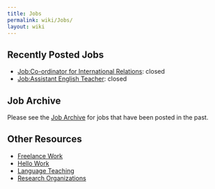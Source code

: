 ```yaml
---
title: Jobs
permalink: wiki/Jobs/
layout: wiki
---
```


Recently Posted Jobs
--------------------

-   [Job:Co-ordinator for International
    Relations](/wiki/Job:Co-ordinator_for_International_Relations "wikilink"):
    closed
-   [Job:Assistant English
    Teacher](/wiki/Job:Assistant_English_Teacher "wikilink"): closed

Job Archive
-----------

Please see the [Job Archive](/wiki/Job_Archive "wikilink") for jobs that have
been posted in the past.

Other Resources
---------------

-   [Freelance Work](/wiki/Freelance_Work "wikilink")
-   [Hello Work](/wiki/Hello_Work "wikilink")
-   [Language Teaching](/wiki/Language_Teaching "wikilink")
-   [Research Organizations](/wiki/Research_Organizations "wikilink")

